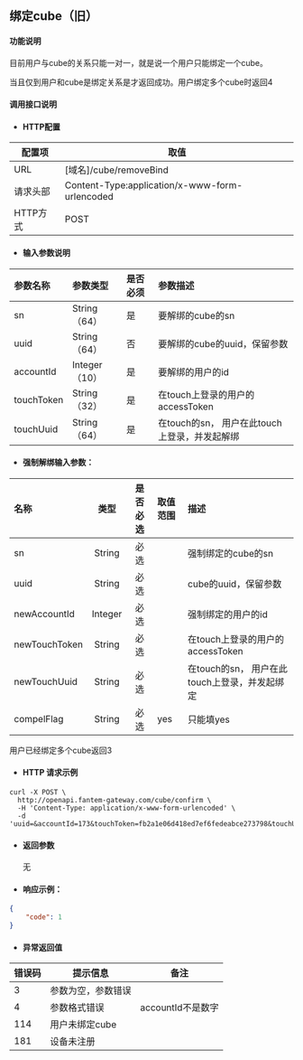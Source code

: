 ## 绑定cube（旧）

#### 功能说明

目前用户与cube的关系只能一对一，就是说一个用户只能绑定一个cube。

当且仅到用户和cube是绑定关系是才返回成功。用户绑定多个cube时返回4

#### 调用接口说明

* #### HTTP配置

| 配置项 | 取值 |
| --- | --- |
| URL | \[域名\]/cube/removeBind |
| 请求头部 | Content-Type:application/x-www-form-urlencoded |
| HTTP方式 | POST |

* #### 输入参数说明

| 参数名称 | 参数类型 | 是否必须 | 参数描述 |
| :--- | :--- | :--- | :--- |
| sn | String（64） | 是 | 要解绑的cube的sn |
| uuid | String（64） | 否 | 要解绑的cube的uuid，保留参数 |
| accountId | Integer（10） | 是 | 要解绑的用户的id |
| touchToken | String（32） | 是 | 在touch上登录的用户的accessToken |
| touchUuid | String（64） | 是 | 在touch的sn， 用户在此touch上登录，并发起解绑 |

* #### 强制解绑输入参数：

| 名称 | 类型 | 是否必选 | 取值范围 | 描述 |
| :--- | :---: | :---: | :--- | :--- |
| sn | String | 必选 |  | 强制绑定的cube的sn |
| uuid | String | 必选 |  | cube的uuid，保留参数 |
| newAccountId | Integer | 必选 |  | 强制绑定的用户的id |
| newTouchToken | String | 必选 |  | 在touch上登录的用户的accessToken |
| newTouchUuid | String | 必选 |  | 在touch的sn， 用户在此touch上登录，并发起绑定 |
| compelFlag | String | 必选 | yes | 只能填yes |

用户已经绑定多个cube返回3

* #### HTTP 请求示例

```
curl -X POST \
  http://openapi.fantem-gateway.com/cube/confirm \
  -H 'Content-Type: application/x-www-form-urlencoded' \
  -d 'uuid=&accountId=173&touchToken=fb2a1e06d418ed7ef6fedeabce273798&touchUuid=touchfjsljdfksdjfksdfsdfsdfsdfs234sdfsd&sn=A01011725020927'
```

* #### 返回参数

  无

* #### 响应示例：

```json
{
    "code": 1
}
```

* #### 异常返回值

| 错误码 | 提示信息 | 备注 |
| --- | --- | --- |
| 3 | 参数为空，参数错误 |  |
| 4 | 参数格式错误 | accountId不是数字 |
| 114 | 用户未绑定cube |  |
| 181 | 设备未注册 |  |




